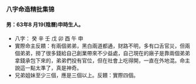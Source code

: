 ### 八字命造精批集锦

#### 男：63年8 月19(陰曆)申時生人。
- 八字： 癸 辛 壬 戊
        卯 酉 午 申
-  實際命主反饋：有兩個弟弟，黑白兩道都通，财路不明，多有口舌官災，但兩個弟弟，撈了很多錢給自己創業帶來不少益處，自己現在的廠子是靠兩個弟弟拿錢承包下來的，弟弟們投有官位，但在社會上吃得開，一直在外地混。命主說這一點太準了，真是神奇。
- 兄弟姐妹至少三個，應是三個以上。反饋：實際四個。
